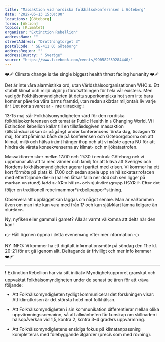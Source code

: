 ```yaml
---
title: "Massaktion vid nordiska folkhälsokonferensen i Göteborg"
date: "2025-05-13 15:00:00"
locations: [Göteborg]
forms: [Aktion]
topics: [Klimatet]
organizer: "Extinction Rebellion"
addressName: ""
streetAddress: "Drottningtorget 3"
postalCode: " SE-411 03 Göteborg"
addressRegion: ""
addressCountry: " Sverige"
source: "https://www.facebook.com/events/990582339284440/"
---
```

❤️‍🩹 Climate change is the single biggest health threat facing humanity ❤️‍🩹

Det är inte våra alarmistiska ord, utan Världshälsoorganisationen WHO:s. Ett stabilt klimat och miljö utgör ju förutsättningen för hela vår existens. Men vad gör Folkhälsomyndigheten åt detta superkomplexa hot som inte bara kommer påverka våra barns framtid, utan redan skördar miljontals liv varje år? Det korta svaret är - inte tillräckligt!

13-15 maj står Folkhälsomyndigheten värd för den nordiska folkhälsokonferensen och temat är Public Health in a Changing World. Vi i Extinction Rebellion kallar till en tillståndsgiven massaktion (tillståndsansökan är på gång) under konferensens första dag, tisdagen 13 maj, för att påminna både de på konferensen och Göteborgsborna om att klimat, miljö och hälsa intimt hänger ihop och att vi måste agera NU för att hindra de värsta konsekvenserna av klimat- och miljökatastrofen.

Massaktionen sker mellan 17:00 och 19:30 i centrala Göteborg och vi uppmanar alla att ta med vänner och familj för att kräva att Sveriges och Nordens folkhälsomyndigheter agerar i paritet med krisen. Vi kommer ha ett kort förmöte på plats kl. 17.00 och sedan spela upp en hälsokatastrofscen med efterföljande die-in (när en låtsas falla ner död och sen ligger på marken en stund) ledd av XR:s hälso- och sjukvårdsgrupp HSXR 🩺 Efter det följer en traditionell rebellmammor*/rebellpappor*sittning.

Observera att upplägget kan läggas om något senare.
Man är välkommen även om man inte kan vara med från 17 och kan självklart lämna tidigare än sluttiden.

Ny, nyfiken eller gammal i gamet? Alla är varmt välkomna att delta när den kan!

   👉 Håll ögonen öppna i detta evenemang efter mer information 👈   

NY INFO: 
Vi kommer ha ett digitalt informationsmöte på söndag den 11:e kl. 20-21 för att gå igenom allt. Deltagande är frivilligt och mer info kommer ❤️‍🩹

------------------------------------------------------------------------


❗ Extinction Rebellion har via sitt initiativ Myndighetsupproret granskat och uppvaktat Folkhälsomyndigheten under de senast tre åren för att kräva följande:

- Att Folkhälsomyndigheten tydligt kommunicerar det forskningen visar: Att klimatkrisen är det största hotet mot folkhälsan. 

- Att Folkhälsomyndigheten i sin kommunikation differentierar mellan olika uppvärmningsscenarion, så att allmänheten får kunskap om skillnaden i hälsopåverkan vid 1,5, kontra 2, kontra 3–4 graders uppvärmning.

- Att Folkhälsomyndighetens ensidiga fokus på klimatanpassning kompletteras med förebyggande åtgärder (precis som med rökning).